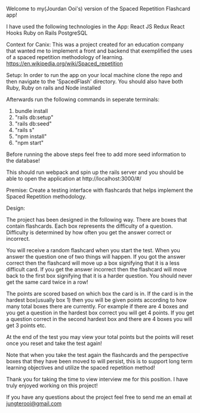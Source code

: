 Welcome to my(Jourdan Ooi's) version of the Spaced Repetition Flashcard app!

I have used the following technologies in the App:
React JS
Redux
React Hooks
Ruby on Rails
PostgreSQL

Context for Canix: This was a project created for an education company that wanted me to implement a front and backend that exemplified the uses of a spaced repetition methodology of learning.
https://en.wikipedia.org/wiki/Spaced_repetition


Setup:
In order to run the app on your local machine clone the repo and then navigate to the 'SpacedFlash' directory. You should also have both Ruby, Ruby on rails and Node installed

Afterwards run the following commands in seperate terminals:

1. bundle install
2. "rails db:setup"
3. "rails db:seed"
4. "rails s"
5. "npm install"
6. "npm start"

Before running the above steps feel free to add more seed information to the database!

This should run webpack and spin up the rails server and you should be able to open the application at
http://localhost:3000/#/

Premise: Create a testing interface with flashcards that helps implement the Spaced Repetition methodology. 

Design:

The project has been designed in the following way. There are boxes that contain flashcards. Each box represents the difficulty of a question. Difficulty is determined by how often you get the answer correct or incorrect.

You will receive a random flashcard when you start the test. When you answer the question one of two things will happen. If you got the answer correct then the flashcard will move up a box signifying that it is a less difficult card. If you get the answer incorrect then the flashcard will move back to the first box signifying that it is a harder question. You should never get the same card twice in a row!

The points are scored based on which box the card is in. If the card is in the hardest box(usually box 1) then you will be given points according to how many total boxes there are currently. For example if there are 4 boxes and you get a question in the hardest box correct you will get 4 points. If you get a question correct in the second hardest box and there are 4 boxes you will get 3 points etc. 

At the end of the test you may view your total points but the points will reset once you reset and take the test again!

Note that when you take the test again the flashcards and the perspective boxes that they have been moved to will persist, this is to support long term learning objectives and utilize the spaced repetition method!

Thank you for taking the time to view interview me for this position. I have truly enjoyed working on this project! 

If you have any questions about the project feel free to send me an email at jungterooi@gmail.com
